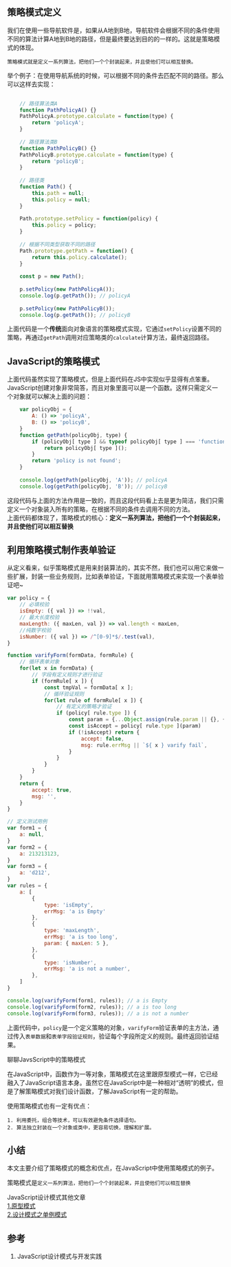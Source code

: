## 策略模式定义

我们在使用一些导航软件是，如果从A地到B地，导航软件会根据不同的条件使用不同的算法计算A地到B地的路径，但是最终要达到目的的一样的。这就是策略模式的体现。  

    策略模式就是定义一系列算法，把他们一个个封装起来，并且使他们可以相互替换。
举个例子：在使用导航系统的时候，可以根据不同的条件去匹配不同的路径。那么可以这样去实现：
```javascript
    
    // 路径算法类A
    function PathPolicyA() {}
    PathPolicyA.prototype.calculate = function(type) {
        return 'policyA';
    }
    
    // 路径算法类B
    function PathPolicyB() {}
    PathPolicyB.prototype.calculate = function(type) {
        return 'policyB';
    }
    
    // 路径类
    function Path() {
        this.path = null;
        this.policy = null;
    }
    
    Path.prototype.setPolicy = function(policy) {
        this.policy = policy;
    }
    
    // 根据不同类型获取不同的路径
    Path.prototype.getPath = function() {
        return this.policy.calculate();
    }
    
    const p = new Path();
    
    p.setPolicy(new PathPolicyA());
    console.log(p.getPath()); // policyA
    
    p.setPolicy(new PathPolicyB());
    console.log(p.getPath()); // policyB

```
上面代码是一个**传统**面向对象语言的策略模式实现，它通过`setPolicy`设置不同的策略，再通过`getPath`调用对应策略类的`calculate`计算方法，最终返回路径。

## JavaScript的策略模式

   
上面代码虽然实现了策略模式，但是上面代码在JS中实现似乎显得有点笨重。JavaScript创建对象非常简答，而且对象里面可以是一个函数。这样只需定义一个对象就可以解决上面的问题：
```javascript
    var policyObj = {
        A: () => 'policyA',
        B: () => 'policyB',
    }
    function getPath(policyObj, type) {
        if (policyObj[ type ] && typeof policyObj[ type ] === 'function') {
            return policyObj[ type ]();
        }
        return 'policy is not found';
    }
    
    console.log(getPath(policyObj, 'A')); // policyA
    console.log(getPath(policyObj, 'B')); // policyB
```
这段代码与上面的方法作用是一致的，而且这段代码看上去是更为简洁，我们只需定义一个对象装入所有的策略，在根据不同的条件去调用不同的方法。   
上面代码都体现了，策略模式的核心：**定义一系列算法，把他们一个个封装起来，并且使他们可以相互替换**

## 利用策略模式制作表单验证

从定义看来，似乎策略模式是用来封装算法的，其实不然，我们也可以用它来做一些扩展，封装一些业务规则，比如表单验证，下面就用策略模式来实现一个表单验证吧~

```javascript
var policy = {
    // 必填校验
    isEmpty: ({ val }) => !!val,
    // 最大长度校验
    maxLength: ({ maxLen, val }) => val.length < maxLen,
    //纯数字校验
    isNumber: ({ val }) => /^[0-9]*$/.test(val),
}

function varifyForm(formData, formRule) {
    // 循环表单对象
    for(let x in formData) {
        // 字段有定义规则才进行验证
        if (formRule[ x ]) {
            const tmpVal = formData[ x ];
            // 循环验证规则
            for(let rule of formRule[ x ]) {
                // 有定义的策略才验证
                if (policy[ rule.type ]) {
                    const param = {...Object.assign(rule.param || {}, { val: tmpVal })}
                    const isAccept = policy[ rule.type ](param)
                    if (!isAccept) return {
                        accept: false,
                        msg: rule.errMsg || `${ x } varify fail`,
                    }
                }
            }
        }
    }
    return {
        accept: true,
        msg: '',
    }
}

// 定义测试用例
var form1 = {
    a: null,
}
var form2 = {
    a: 213213123,
}
var form3 = {
    a: 'd212',
}
var rules = {
    a: [
        {
            type: 'isEmpty',
            errMsg: 'a is Empty'
        },
        {
            type: 'maxLength',
            errMsg: 'a is too long',
            param: { maxLen: 5 },
        },
        {
            type: 'isNumber',
            errMsg: 'a is not a number',
        },
    ]
}

console.log(varifyForm(form1, rules)); // a is Empty
console.log(varifyForm(form2, rules)); // a is too long
console.log(varifyForm(form3, rules)); // a is not a number
```
上面代码中，`policy`是一个定义策略的对象，`varifyForm`验证表单的主方法，通过传入`表单数据`和`表单字段验证规则`，验证每个字段所定义的规则。最终返回验证结果。

聊聊JavsScript中的策略模式


在JavaScript中，函数作为一等对象，策略模式在这里跟原型模式一样，它已经融入了JavaScript语言本身。虽然它在JavaScript中是一种相对“透明”的模式，但是了解策略模式对我们设计函数，了解JavaScript有一定的帮助。   

使用策略模式也有一定有优点：   

    1. 利用委托，组合等技术，可以有效避免条件选择语句。   
    2. 算法独立封装在一个对象或类中，更容易切换，理解和扩展。
 

## 小结

本文主要介绍了策略模式的概念和优点，在JavaScript中使用策略模式的例子。

策略模式是`定义一系列算法，把他们一个个封装起来，并且使他们可以相互替换`

JavaScript设计模式其他文章   
[1.原型模式](https://github.com/IchliebedichZhu/articles/tree/master/designMode/prototype)   
[2.设计模式之单例模式](https://github.com/IchliebedichZhu/articles/tree/master/designMode/single)   


## 参考

1. JavaScript设计模式与开发实践